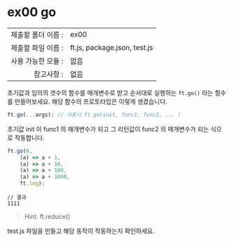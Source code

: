 # ex00 go
|                      |                       |
| --------------------:| --------------------- |
|   제출할 폴더 이름 :   |  ex00                |
|   제출할 파일 이름 :   |  ft.js, package.json, test.js      |
|   사용 가능한 모듈 :	 |  없음             |
|   참고사항 :			|  없음             |

초기값과 임의의 갯수의 함수를 매개변수로 받고 순서대로 실행하는 `ft.go()` 라는 함수를 만들어보세요. 해당 함수의 프로토타입은 이렇게 생겼습니다. 

```javascript
ft.go(...args); // 사용시 ft.go(init, func1, func2, ... )
```

초기값 init 이 func1 의 매개변수가 되고 그 리턴값이 func2 의 매개변수가 되는 식으로 작동합니다. 
```javascript
ft.go(0, 
	(a) => a + 1, 
	(a) => a + 10, 
	(a) => a + 100, 
	(a) => a + 1000, 
	ft.log);
```
```
// 결과
1111
```

> Hint: ft.reduce()

test.js 파일을 만들고 해당 동작이 작동하는지 확인하세요.
